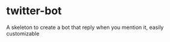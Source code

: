 twitter-bot
===========

A skeleton to create a bot that reply when you mention it, easily customizable

